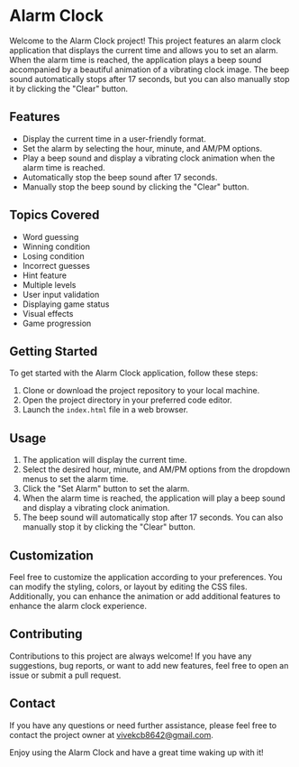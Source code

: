 # Alarm Clock

Welcome to the Alarm Clock project! This project features an alarm clock application that displays the current time and allows you to set an alarm. When the alarm time is reached, the application plays a beep sound accompanied by a beautiful animation of a vibrating clock image. The beep sound automatically stops after 17 seconds, but you can also manually stop it by clicking the "Clear" button.


## Features

- Display the current time in a user-friendly format.
- Set the alarm by selecting the hour, minute, and AM/PM options.
- Play a beep sound and display a vibrating clock animation when the alarm time is reached.
- Automatically stop the beep sound after 17 seconds.
- Manually stop the beep sound by clicking the "Clear" button.


## Topics Covered

- Word guessing
- Winning condition
- Losing condition
- Incorrect guesses
- Hint feature
- Multiple levels
- User input validation
- Displaying game status
- Visual effects
- Game progression


## Getting Started

To get started with the Alarm Clock application, follow these steps:

1. Clone or download the project repository to your local machine.
2. Open the project directory in your preferred code editor.
3. Launch the `index.html` file in a web browser.


## Usage

1. The application will display the current time.
2. Select the desired hour, minute, and AM/PM options from the dropdown menus to set the alarm time.
3. Click the "Set Alarm" button to set the alarm.
4. When the alarm time is reached, the application will play a beep sound and display a vibrating clock animation.
5. The beep sound will automatically stop after 17 seconds. You can also manually stop it by clicking the "Clear" button.


## Customization

Feel free to customize the application according to your preferences. You can modify the styling, colors, or layout by editing the CSS files. Additionally, you can enhance the animation or add additional features to enhance the alarm clock experience.


## Contributing

Contributions to this project are always welcome! If you have any suggestions, bug reports, or want to add new features, feel free to open an issue or submit a pull request.


## Contact

If you have any questions or need further assistance, please feel free to contact the project owner at vivekcb8642@gmail.com.

Enjoy using the Alarm Clock and have a great time waking up with it!

